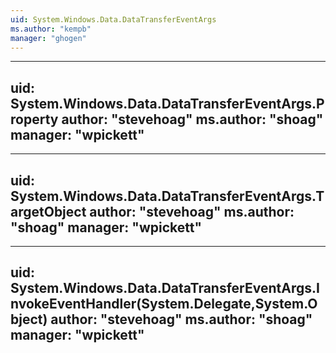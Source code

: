 ```yaml
---
uid: System.Windows.Data.DataTransferEventArgs
ms.author: "kempb"
manager: "ghogen"
---
```


---
uid: System.Windows.Data.DataTransferEventArgs.Property
author: "stevehoag"
ms.author: "shoag"
manager: "wpickett"
---

---
uid: System.Windows.Data.DataTransferEventArgs.TargetObject
author: "stevehoag"
ms.author: "shoag"
manager: "wpickett"
---

---
uid: System.Windows.Data.DataTransferEventArgs.InvokeEventHandler(System.Delegate,System.Object)
author: "stevehoag"
ms.author: "shoag"
manager: "wpickett"
---
